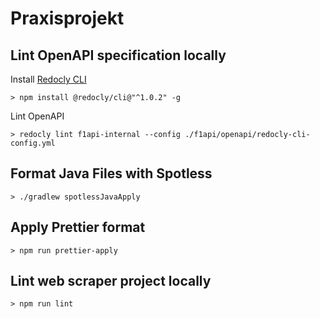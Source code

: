 # Praxisprojekt

## Lint OpenAPI specification locally

Install [Redocly CLI](https://github.com/Redocly/redocly-cli)

```shell
> npm install @redocly/cli@"^1.0.2" -g
```

Lint OpenAPI

```shell
> redocly lint f1api-internal --config ./f1api/openapi/redocly-cli-config.yml
```

## Format Java Files with Spotless

```shell
> ./gradlew spotlessJavaApply
```

## Apply Prettier format

```shell
> npm run prettier-apply
```

## Lint web scraper project locally

```shell
> npm run lint
```

